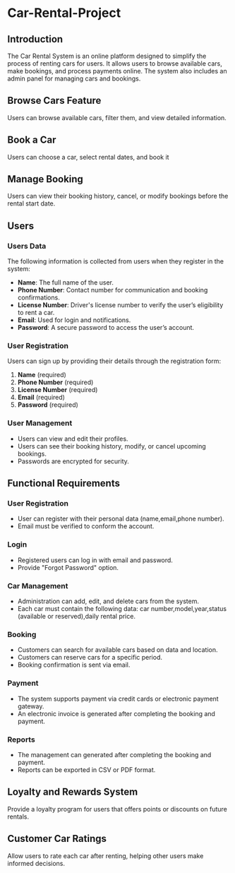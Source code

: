 # Car-Rental-Project

## Introduction
The Car Rental System is an online platform designed to simplify the process of renting cars for users. It allows users to browse available cars, make bookings, and process payments online. The system also includes an admin panel for managing cars and bookings.
## Browse Cars Feature
Users can browse available cars, filter them, and view detailed information.
## Book a Car
Users can choose a car, select rental dates, and book it
## Manage Booking
Users can view their booking history, cancel, or modify bookings before the rental start date.
## Users

### Users Data
The following information is collected from users when they register in the system:

- **Name**: The full name of the user.
- **Phone Number**: Contact number for communication and booking confirmations.
- **License Number**: Driver's license number to verify the user’s eligibility to rent a car.
- **Email**: Used for login and notifications.
- **Password**: A secure password to access the user’s account.

### User Registration
Users can sign up by providing their details through the registration form:

1. **Name** (required)
2. **Phone Number** (required)
3. **License Number** (required)
4. **Email** (required)
5. **Password** (required)

### User Management
- Users can view and edit their profiles.
- Users can see their booking history, modify, or cancel upcoming bookings.
- Passwords are encrypted for security.

## Functional Requirements
### User Registration
- User can register with their personal data (name,email,phone number).
- Email must be verified to conform the account.
### Login
- Registered users can log in with email and password.
- Provide "Forgot Password" option.
### Car Management
- Administration can add, edit, and delete cars from the system.
- Each car must contain the following data: car number,model,year,status (available or reserved),daily rental price.
### Booking
- Customers can search for available cars based on data and location.
- Customers can reserve cars for a specific period.
- Booking confirmation is sent via email.
### Payment
- The system supports payment via credit cards or electronic payment gateway.
- An electronic invoice is generated after completing the booking and payment.
### Reports
- The management can generated after completing the booking and payment.
- Reports can be exported in CSV or PDF format.
## Loyalty and Rewards System
Provide a loyalty program for users that offers points or discounts on future rentals.
## Customer Car Ratings
Allow users to rate each car after renting, helping other users make informed decisions.
